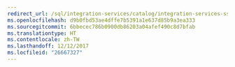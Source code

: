 ```yaml
---
redirect_url: /sql/integration-services/catalog/integration-services-ssis-server-and-catalog
ms.openlocfilehash: d9b0fbd53ae4dffe7b5391a1e637d85b9a3ea333
ms.sourcegitcommit: 6bbecec786b0900db86203a04afef490c8d7bfab
ms.translationtype: HT
ms.contentlocale: zh-TW
ms.lasthandoff: 12/12/2017
ms.locfileid: "26667327"
---
```


